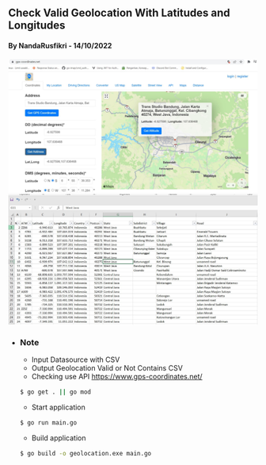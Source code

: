## Check Valid Geolocation With Latitudes and Longitudes
#### By NandaRusfikri - 14/10/2022

![](img/img1.jpg)
![](img/img2.jpg)

- ### Note
  - Input Datasource with CSV
  - Output Geolocation Valid or Not Contains CSV
  - Checking use API https://www.gps-coordinates.net/
  

  ```sh
  $ go get . || go mod 
  ```

  - Start application

  ```sh
  $ go run main.go  
  ```
  - Build application

  ```sh
  $ go build -o geolocation.exe main.go 
  ```



